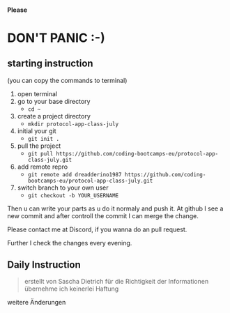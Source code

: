 #### Please

# DON'T PANIC :-)

## starting instruction

(you can copy the commands to terminal)

1. open terminal
2. go to your base directory
   - `cd ~`
3. create a project directory
   - `mkdir protocol-app-class-july`
4. initial your git
   - `git init .`
5. pull the project
   - `git pull https://github.com/coding-bootcamps-eu/protocol-app-class-july.git`
6. add remote repro
   - `git remote add dreadderino1987 https://github.com/coding-bootcamps-eu/protocol-app-class-july.git`
7. switch branch to your own user
   - `git checkout -b YOUR_USERNAME`

Then u can write your parts as u do it normaly and push it. At github I see a new commit and after controll the commit I can merge the change.

Please contact me at Discord, if you wanna do an pull request.

Further I check the changes every evening.

## Daily Instruction

> erstellt von Sascha Dietrich
> für die Richtigkeit der Informationen übernehme ich keinerlei Haftung

weitere Änderungen
